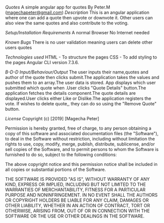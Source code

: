 *Quotes*
A simple angular app for quotes
By Peter.M (magechapeter@gmail.com)
*Description*
This is an angular application where one can add a quote then upvote or downvote it. Other users can also view the same quotes and also contribute to the voting.

*Setup/Installation Requirements*
A normal Browser No Internet needed

*Known Bugs*
There is no user validation meaning users can delete other users quotes

*Technologies used*
HTML - To structure the pages CSS - To add styling to the pages Angular CLI version 7.3.6.

*B-D-D Input/Behaviour/Output*
The user inputs their name,quotes and author of the quote then clicks submit.The application takes the values and pushes them to an array.The user data is stored. App displays which user submitted which quote when .User clicks "Quote Details" button.The application fetches the details component.The quote details are displayed.User clicks either Like or Dislike.The application registers the vote. If wishes to delete quote,, they can do so using the "Remove Quote" button.

*License*
Copyright (c) [2019] [Magecha Peter]

Permission is hereby granted, free of charge, to any person obtaining a copy of this software and associated documentation files (the "Software"), to deal in the Software without restriction, including without limitation the rights to use, copy, modify, merge, publish, distribute, sublicense, and/or sell copies of the Software, and to permit persons to whom the Software is furnished to do so, subject to the following conditions:

The above copyright notice and this permission notice shall be included in all copies or substantial portions of the Software.

THE SOFTWARE IS PROVIDED "AS IS", WITHOUT WARRANTY OF ANY KIND, EXPRESS OR IMPLIED, INCLUDING BUT NOT LIMITED TO THE WARRANTIES OF MERCHANTABILITY, FITNESS FOR A PARTICULAR PURPOSE AND NONINFRINGEMENT. IN NO EVENT SHALL THE AUTHORS OR COPYRIGHT HOLDERS BE LIABLE FOR ANY CLAIM, DAMAGES OR OTHER LIABILITY, WHETHER IN AN ACTION OF CONTRACT, TORT OR OTHERWISE, ARISING FROM, OUT OF OR IN CONNECTION WITH THE SOFTWARE OR THE USE OR OTHER DEALINGS IN THE SOFTWARE.
